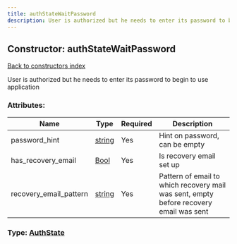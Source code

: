 ```yaml
---
title: authStateWaitPassword
description: User is authorized but he needs to enter its password to begin to use application
---
```

## Constructor: authStateWaitPassword  
[Back to constructors index](index.md)



User is authorized but he needs to enter its password to begin to use application

### Attributes:

| Name     |    Type       | Required | Description |
|----------|---------------|----------|-------------|
|password\_hint|[string](../types/string.md) | Yes|Hint on password, can be empty|
|has\_recovery\_email|[Bool](../types/Bool.md) | Yes|Is recovery email set up|
|recovery\_email\_pattern|[string](../types/string.md) | Yes|Pattern of email to which recovery mail was sent, empty before recovery email was sent|



### Type: [AuthState](../types/AuthState.md)



